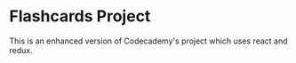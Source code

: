 # Flashcards Project

This is an enhanced version of Codecademy's project which uses react and redux.